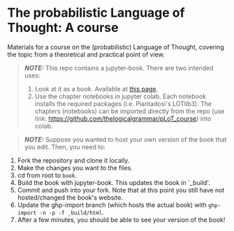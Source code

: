 # The probabilistic Language of Thought: A course

Materials for a course on the (probabilistic) Language of Thought, covering the topic from a theoretical and practical point of view.

> **_NOTE:_**  This repo contains a jupyter-book. There are two intended uses:
> 1. Look at it as a book. Available at [this page](https://thelogicalgrammar.github.io/pLoT_course).
> 2. Use the chapter notebooks in jupyter colab. Each notebook installs the required packages (i.e. Piantadosi's LOTlib3). The chapters (notebooks) can be imported directly from the repo (use link: https://github.com/thelogicalgrammar/pLoT_course) into colab.

> **_NOTE:_**  Suppose you wanted to host your own version of the book that you edit. Then, you need to:
1. Fork the repository and clone it locally.
1. Make the changes you want to the files.
1. cd from root to `book`.
1. Build the book with jupyter-book. This updates the book in `_build'.
1. Commit and push into your fork. Note that at this point you still have not hosted/changed the book's website.
1. Update the ghp-import branch (which hosts the actual book) with `ghp-import -n -p -f _build/html`.
1. After a few minutes, you should be able to see your version of the book!
